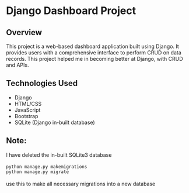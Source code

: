 
# Django Dashboard Project

## Overview
This project is a web-based dashboard application built using Django. It provides users with a comprehensive interface to perform CRUD on data records.
This project helped me in becoming better at Django, with CRUD and APIs.

## Technologies Used
- Django
- HTML/CSS
- JavaScript
- Bootstrap
- SQLite (Django in-built database)


## Note:
 I have deleted the in-built SQLite3 database<br><br>
```python manage.py makemigrations``` <br>
```python manage.py migrate``` <br><br>
use this to make all necessary migrations into a new database
